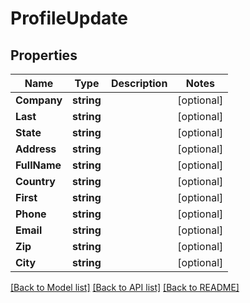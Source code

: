 # ProfileUpdate

## Properties

Name | Type | Description | Notes
------------ | ------------- | ------------- | -------------
**Company** | **string** |  | [optional] 
**Last** | **string** |  | [optional] 
**State** | **string** |  | [optional] 
**Address** | **string** |  | [optional] 
**FullName** | **string** |  | [optional] 
**Country** | **string** |  | [optional] 
**First** | **string** |  | [optional] 
**Phone** | **string** |  | [optional] 
**Email** | **string** |  | [optional] 
**Zip** | **string** |  | [optional] 
**City** | **string** |  | [optional] 

[[Back to Model list]](../README.md#documentation-for-models) [[Back to API list]](../README.md#documentation-for-api-endpoints) [[Back to README]](../README.md)


